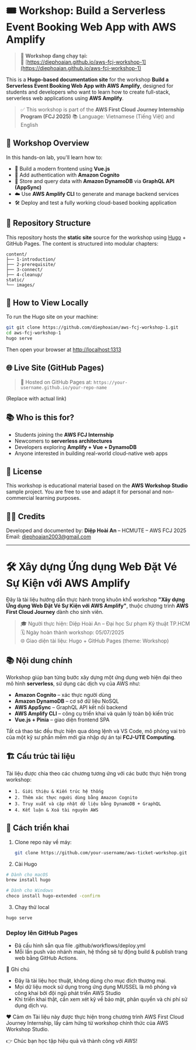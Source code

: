 # 🎟️ Workshop: Build a Serverless Event Booking Web App with AWS Amplify

> 📘 **Workshop đang chạy tại:**  
> 🔗 [https://diephoaian.github.io/aws-fcj-workshop-1](https://diephoaian.github.io/aws-fcj-workshop-1)

This is a **Hugo-based documentation site** for the workshop **Build a Serverless Event Booking Web App with AWS Amplify**, designed for students and developers who want to learn how to create full-stack, serverless web applications using **AWS Amplify**.

> ✅ This workshop is part of the **AWS First Cloud Journey Internship Program (FCJ 2025)**
> 📚 Language: Vietnamese (Tiếng Việt) and English


## 📌 Workshop Overview

In this hands-on lab, you'll learn how to:

* 🧹 Build a modern frontend using **Vue.js**
* 🔐 Add authentication with **Amazon Cognito**
* 📂 Store and query data with **Amazon DynamoDB** via **GraphQL API (AppSync)**
* ☁️ Use **AWS Amplify CLI** to generate and manage backend services
* 🛠️ Deploy and test a fully working cloud-based booking application


## 📂 Repository Structure

This repository hosts the **static site** source for the workshop using [Hugo](https://gohugo.io/) + GitHub Pages.
The content is structured into modular chapters:

```
content/
├── 1-introduction/
├── 2-prerequisite/
├── 3-connect/
├── 4-cleanup/
static/
└── images/
```


## 🚀 How to View Locally

To run the Hugo site on your machine:

```bash
git git clone https://github.com/diephoaian/aws-fcj-workshop-1.git
cd aws-fcj-workshop-1
hugo serve
```

Then open your browser at [http://localhost:1313](http://localhost:1313)


## 🌐 Live Site (GitHub Pages)

> 📌 Hosted on GitHub Pages at:
> `https://your-username.github.io/your-repo-name`

(Replace with actual link)


## 📚 Who is this for?

* Students joining the **AWS FCJ Internship**
* Newcomers to **serverless architectures**
* Developers exploring **Amplify + Vue + DynamoDB**
* Anyone interested in building real-world cloud-native web apps


## 📄 License

This workshop is educational material based on the **AWS Workshop Studio** sample project.
You are free to use and adapt it for personal and non-commercial learning purposes.


## 🙇‍♀️ Credits

Developed and documented by:
**Diệp Hoài An** – HCMUTE – AWS FCJ 2025
Email: [diephoaian2003@gmail.com](mailto:diephoaian2003@gmail.com)

---
# 🛠️ Xây dựng Ứng dụng Web Đặt Vé Sự Kiện với AWS Amplify

Đây là tài liệu hướng dẫn thực hành trong khuôn khổ workshop **"Xây dựng Ứng dụng Web Đặt Vé Sự Kiện với AWS Amplify"**, thuộc chương trình **AWS First Cloud Journey** dành cho sinh viên.

> 🎓 Người thực hiện: Diệp Hoài An – Đại học Sư phạm Kỹ thuật TP.HCM  
> 🗓️ Ngày hoàn thành workshop: 05/07/2025  
> 🌐 Giao diện tài liệu: Hugo + GitHub Pages (theme: Workshop)


## 📚 Nội dung chính

Workshop giúp bạn từng bước xây dựng một ứng dụng web hiện đại theo mô hình **serverless**, sử dụng các dịch vụ của AWS như:

- **Amazon Cognito** – xác thực người dùng
- **Amazon DynamoDB** – cơ sở dữ liệu NoSQL
- **AWS AppSync** – GraphQL API kết nối backend
- **AWS Amplify CLI** – công cụ triển khai và quản lý toàn bộ kiến trúc
- **Vue.js + Pinia** – giao diện frontend SPA

Tất cả thao tác đều thực hiện qua dòng lệnh và VS Code, mô phỏng vai trò của một kỹ sư phần mềm mới gia nhập dự án tại **FCJ-UTE Computing**.


## 🏗️ Cấu trúc tài liệu

Tài liệu được chia theo các chương tương ứng với các bước thực hiện trong workshop:

- `1. Giới thiệu & Kiến trúc hệ thống`
- `2. Thêm xác thực người dùng bằng Amazon Cognito`
- `3. Truy xuất và cập nhật dữ liệu bằng DynamoDB + GraphQL`
- `4. Kết luận & Xoá tài nguyên AWS`


## 🚀 Cách triển khai

1. Clone repo này về máy:
   ```bash
   git clone https://github.com/your-username/aws-ticket-workshop.git
   ```
2. Cài Hugo

```bash
# Dành cho macOS
brew install hugo

# Dành cho Windows
choco install hugo-extended -confirm
```
3. Chạy thử local
```bash
hugo serve
```
### Deploy lên GitHub Pages
- Đã cấu hình sẵn qua file .github/workflows/deploy.yml  
- Mỗi lần push vào nhánh main, hệ thống sẽ tự động build & publish trang web bằng GitHub Actions.  

📌 Ghi chú
- Đây là tài liệu học thuật, không dùng cho mục đích thương mại.  
- Mọi dữ liệu mock sử dụng trong ứng dụng MUSSEL là mô phỏng và công khai bởi đội ngũ phát triển AWS Studio
- Khi triển khai thật, cần xem xét kỹ về bảo mật, phân quyền và chi phí sử dụng dịch vụ.  

❤️ Cảm ơn
Tài liệu này được thực hiện trong chương trình AWS First Cloud Journey Internship, lấy cảm hứng từ workshop chính thức của AWS Workshop Studio.

👉 Chúc bạn học tập hiệu quả và thành công với AWS!

